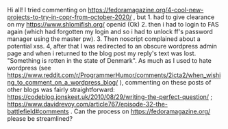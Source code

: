 Hi all! I tried commenting on https://fedoramagazine.org/4-cool-new-projects-to-try-in-copr-from-october-2020/ , but 1. had to give clearance on my https://www.shlomifish.org/ openid (Ok) 2. then i had to login to FAS again (which had forgotten my login and so i had to unlock ff's password manager using the master pw). 3. Then noscript complained about a potential xss. 4, after that I was redirected to an obscure wordpress admin page and when i returned to the blog post my reply's text was lost. "Something is rotten in the state of Denmark". As much as I used to hate wordpress (see https://www.reddit.com/r/ProgrammerHumor/comments/2icta2/when_wishing_to_comment_on_a_wordpress_blog/ ), commenting on these posts of other blogs was fairly straightforward: https://codeblog.jonskeet.uk/2010/08/29/writing-the-perfect-question/ ; https://www.davidrevoy.com/article767/episode-32-the-battlefield#comments . Can the process on https://fedoramagazine.org/ please be streamlined?    